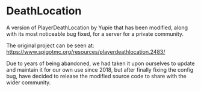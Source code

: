 # DeathLocation
A version of PlayerDeathLocation by Yupie that has been modified, along with its most noticeable bug fixed, for a server for a private community.

The original project can be seen at: https://www.spigotmc.org/resources/playerdeathlocation.2483/

Due to years of being abandoned, we had taken it upon ourselves to update and maintain it for our own use since 2018, but after finally fixing the config bug, have decided to release the modified source code to share with the wider community.
